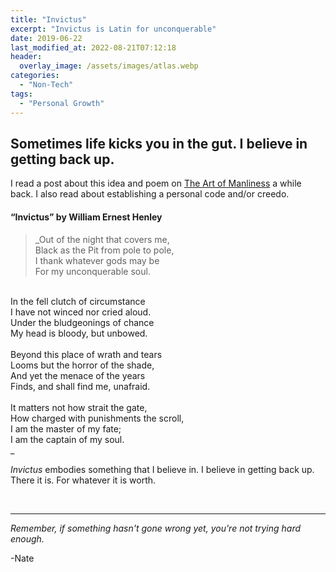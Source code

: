 ```yaml
---
title: "Invictus"
excerpt: "Invictus is Latin for unconquerable"
date: 2019-06-22
last_modified_at: 2022-08-21T07:12:18
header:
  overlay_image: /assets/images/atlas.webp
categories:
  - "Non-Tech"
tags:
  - "Personal Growth"
---
```


## Sometimes life kicks you in the gut. I believe in getting back up.

I read a post about this idea and poem on [The Art of Manliness](https://www.artofmanliness.com) a while back. I also read about establishing a personal code and/or creedo.

#### “Invictus” by William Ernest Henley

>_Out of the night that covers me, <br />
Black as the Pit from pole to pole, <br />
I thank whatever gods may be <br />
For my unconquerable soul. <br />
<br />
In the fell clutch of circumstance <br />
I have not winced nor cried aloud. <br />
Under the bludgeonings of chance <br />
My head is bloody, but unbowed. <br />
<br />
Beyond this place of wrath and tears <br />
Looms but the horror of the shade, <br />
And yet the menace of the years <br />
Finds, and shall find me, unafraid. <br />
<br />
It matters not how strait the gate, <br />
How charged with punishments the scroll, <br />
I am the master of my fate; <br />
I am the captain of my soul. <br />_

_Invictus_ embodies something that I believe in. I believe in getting back up. There it is. For whatever it is worth.


<br />

___

_Remember, if something hasn't gone wrong yet, you're not trying hard enough._

-Nate
